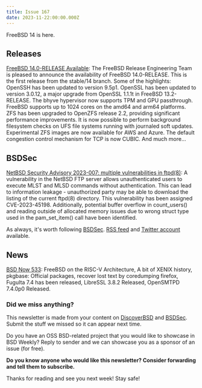 ```yaml
---
title: Issue 167
date: 2023-11-22:00:00.000Z
---
```


FreeBSD 14 is here. 

<!-- more -->

## Releases

[FreeBSD 14.0-RELEASE Available](https://www.freebsd.org/releases/14.0R/announce/?utm_source=bsdweekly): The FreeBSD Release Engineering Team is pleased to announce the availability of FreeBSD 14.0-RELEASE. This is the first release from the stable/14 branch. Some of the highlights: OpenSSH has been updated to version 9.5p1. OpenSSL has been updated to version 3.0.12, a major upgrade from OpenSSL 1.1.1t in FreeBSD 13.2-RELEASE. The bhyve hypervisor now supports TPM and GPU passthrough. FreeBSD supports up to 1024 cores on the amd64 and arm64 platforms. ZFS has been upgraded to OpenZFS release 2.2, providing significant performance improvements. It is now possible to perform background filesystem checks on UFS file systems running with journaled soft updates. Experimental ZFS images are now available for AWS and Azure. The default congestion control mechanism for TCP is now CUBIC. And much more…​

## BSDSec

[NetBSD Security Advisory 2023-007: multiple vulnerabilities in ftpd(8)](https://bsdsec.net/articles/netbsd-security-advisory-2023-007-multiple-vulnerabilities-in-ftpd-8?utm_source=bsdweekly): A vulnerability in the NetBSD FTP server allows unauthenticated users to execute MLST and MLSD commands without authentication. This can lead to information leakage - unauthorized party may be able to download the listing of the current ftpd(8) directory. This vulnerability has been assigned CVE-2023-45198. Additionally, potential buffer overflow in count_users() and reading outside of allocated memory issues due to wrong struct type used in the pam_set_item() call have been identified.

As always, it's worth following [BSDSec](https://bsdsec.net). [RSS feed](https://bsdsec.net/articles.atom) and [Twitter account](https://twitter.com/bsdsec) available.

## News

[BSD Now 533](https://www.bsdnow.tv/533?utm_source=bsdweekly): FreeBSD on the RISC-V Architecture, A bit of XENIX history, pkgbase: Official packages, recover lost text by coredumping firefox, FuguIta 7.4 has been released, LibreSSL 3.8.2 Released, OpenSMTPD 7.4.0p0 Released.

### Did we miss anything?

This newsletter is made from your content on [DiscoverBSD](https://discoverbsd.com) and [BSDSec](https://bsdsec.net). Submit the stuff we missed so it can appear next time.

Do you have an OSS BSD-related project that you would like to showcase in BSD Weekly? Reply to sender and we can showcase you as a sponsor of an issue (for free).

**Do you know anyone who would like this newsletter? Consider forwarding and tell them to subscribe.**

Thanks for reading and see you next week! Stay safe!
